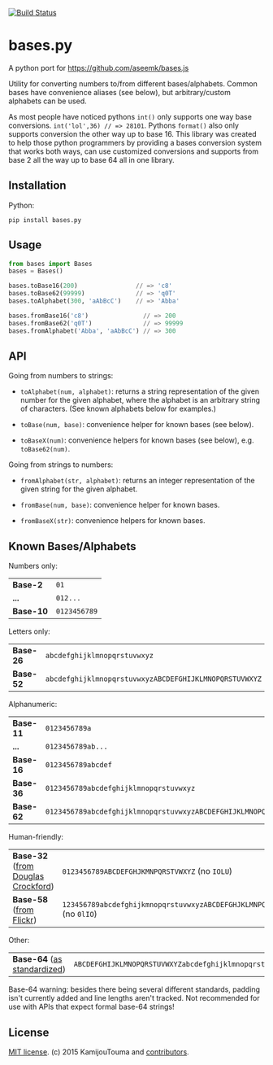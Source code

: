 [![Build Status](https://travis-ci.org/kamijoutouma/bases.py.png?branch=master)](https://travis-ci.org/kamijoutouma/bases.py)

# bases.py

A python port for https://github.com/aseemk/bases.js

Utility for converting numbers to/from different bases/alphabets.
Common bases have convenience aliases (see below), but arbitrary/custom
alphabets can be used.

As most people have noticed pythons `int()` only supports one way base conversions.
`int('lol',36) // => 28101`. Pythons `format()` also only supports conversion the other way up to base 16. This library was created to help those python programmers by providing a bases conversion system that works both ways, can use customized conversions and supports from base 2 all the way up to base 64 all in one library.

## Installation

Python:

```
pip install bases.py
```

## Usage

```py
from bases import Bases
bases = Bases()

bases.toBase16(200)                // => 'c8'
bases.toBase62(99999)              // => 'q0T'
bases.toAlphabet(300, 'aAbBcC')    // => 'Abba'

bases.fromBase16('c8')               // => 200
bases.fromBase62('q0T')              // => 99999
bases.fromAlphabet('Abba', 'aAbBcC') // => 300
```

## API

Going from numbers to strings:

- `toAlphabet(num, alphabet)`: returns a string representation of the given
  number for the given alphabet, where the alphabet is an arbitrary string of
  characters. (See known alphabets below for examples.)

- `toBase(num, base)`: convenience helper for known bases (see below).

- `toBaseX(num)`: convenience helpers for known bases (see below), e.g.
  `toBase62(num)`.

Going from strings to numbers:

- `fromAlphabet(str, alphabet)`: returns an integer representation of the given
  string for the given alphabet.

- `fromBase(num, base)`: convenience helper for known bases.

- `fromBaseX(str)`: convenience helpers for known bases.

## Known Bases/Alphabets

Numbers only:

<table>
<tr>
<td><strong>Base-2</strong></td>
<td><code>01</code></td>
</tr>
<tr>
<td><strong>...</strong></td>
<td><code>012...</code></td>
</tr>
<tr>
<td><strong>Base-10</strong></td>
<td><code>0123456789</code></td>
</tr>
</table>

Letters only:

<table>
<tr>
<td><strong>Base-26</strong></td>
<td><code>abcdefghijklmnopqrstuvwxyz</code></td>
</tr>
<tr>
<td><strong>Base-52</strong></td>
<td><code>abcdefghijklmnopqrstuvwxyzABCDEFGHIJKLMNOPQRSTUVWXYZ</code></td>
</tr>
</table>

Alphanumeric:

<table>
<tr>
<td><strong>Base-11</strong></td>
<td><code>0123456789a</code></td>
</tr>
<tr>
<td><strong>...</strong></td>
<td><code>0123456789ab...</code></td>
</tr>
<tr>
<td><strong>Base-16</strong></td>
<td><code>0123456789abcdef</code></td>
</tr>
<tr>
<td><strong>Base-36</strong></td>
<td><code>0123456789abcdefghijklmnopqrstuvwxyz</code></td>
</tr>
<tr>
<td><strong>Base-62</strong></td>
<td><code>0123456789abcdefghijklmnopqrstuvwxyzABCDEFGHIJKLMNOPQRSTUVWXYZ</code></td>
</tr>
</table>

Human-friendly:

<table>
<tr>
<td><strong>Base-32</strong> (<a href="http://www.crockford.com/wrmg/base32.html" target="_blank">from Douglas Crockford</a>)</td>
<td><code>0123456789ABCDEFGHJKMNPQRSTVWXYZ</code> (no <code>IOLU</code>)</td>
</tr>
<tr>
<td><strong>Base-58</strong> (<a href="http://www.flickr.com/groups/api/discuss/72157616713786392/" target="_blank">from Flickr</a>)</td>
<td><code>123456789abcdefghijkmnopqrstuvwxyzABCDEFGHJKLMNPQRSTUVWXYZ</code> (no <code>0lIO</code>)</td>
</tr>
</table>

Other:

<table>
<tr>
<td><strong>Base-64</strong> (<a href="http://en.wikipedia.org/wiki/Base64" target="_blank">as standardized</a>)</td>
<td><code>ABCDEFGHIJKLMNOPQRSTUVWXYZabcdefghijklmnopqrstuvwxyz0123456789+/</code></td>
</tr>
</table>

Base-64 warning: besides there being several different standards, padding isn't currently added and line lengths aren't tracked. Not recommended for use with APIs that expect formal base-64 strings!

## License

[MIT license](http://touma.mit-license.org/). (c) 2015 KamijouTouma
and [contributors](https://github.com/kamijoutouma/bases.py/graphs/contributors).
